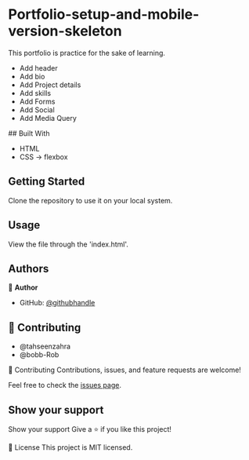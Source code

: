 # Portfolio-setup-and-mobile-version-skeleton

This portfolio is practice for the sake of learning.

<ul>

<li> Add header </li>
<li>Add bio </li>
<li>Add Project details </li>
<li>Add skills </li>
<li>Add Forms </li>
<li> Add Social</li>
<li> Add Media Query </li>
</ul>
## Built With

- HTML
- CSS
  -> flexbox

## Getting Started

Clone the repository to use it on your local system.

## Usage

View the file through the 'index.html'.

## Authors

👤 **Author**

- GitHub: [@githubhandle](@ShaheerCH)

## 🤝 Contributing

<ul>
<li> @tahseenzahra</li>
<li> @bobb-Rob </li>
</ul>
🤝 Contributing
Contributions, issues, and feature requests are welcome!

Feel free to check the [issues page](../../issues/).

## Show your support

Show your support
Give a ⭐️ if you like this project!

📝 License
This project is MIT licensed.
